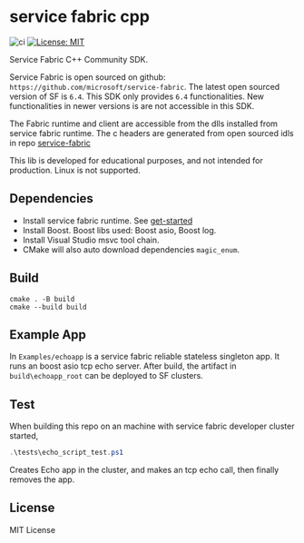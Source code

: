 # service fabric cpp
![ci](https://github.com/youyuanwu/service-fabric-cpp/actions/workflows/build.yaml/badge.svg)
[![License: MIT](https://img.shields.io/badge/License-MIT-yellow.svg)](https://raw.githubusercontent.com/youyuanwu/service-fabric-cpp/main/LICENSE)

Service Fabric C++ Community SDK.

Service Fabric is open sourced on github: `https://github.com/microsoft/service-fabric`.
The latest open sourced version of SF is `6.4`.
This SDK only provides `6.4` functionalities. New functionalities in newer versions is are not accessible in this SDK.

The Fabric runtime and client are accessible from the dlls installed from service fabric runtime.
The c headers are generated from open sourced idls in repo [service-fabric](https://github.com/microsoft/service-fabric/tree/master/src/prod/src/idl/public)

This lib is developed for educational purposes, and not intended for production.
Linux is not supported.

## Dependencies
* Install service fabric runtime. See [get-started](https://learn.microsoft.com/en-us/azure/service-fabric/service-fabric-get-started)
* Install Boost. Boost libs used: Boost asio, Boost log.
* Install Visual Studio msvc tool chain.
* CMake will also auto download dependencies `magic_enum`.

## Build
```
cmake . -B build
cmake --build build
```

## Example App
In `Examples/echoapp` is a service fabric reliable stateless singleton app. It runs an boost asio tcp echo server.
After build, the artifact in `build\echoapp_root` can be deployed to SF clusters.

## Test
When building this repo on an machine with service fabric developer cluster started,
```ps1
.\tests\echo_script_test.ps1
```
Creates Echo app in the cluster, and makes an tcp echo call, then finally removes the app.

## License
MIT License